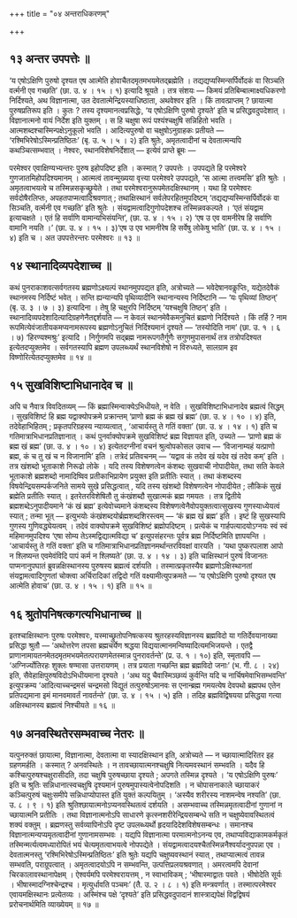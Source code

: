 +++
title = "०४ अन्तराधिकरणम्"

+++

## १३ अन्तर उपपत्तेः ॥

‘य एषोऽक्षिणि पुरुषो दृश्यत एष आत्मेति होवाचैतदमृतमभयमेतद्ब्रह्मेति । तद्यद्यप्यस्मिन्सर्पिर्वोदकं वा सिञ्चति वर्त्मनी एव गच्छति’ (छा. उ. ४ । १५ । १) इत्यादि श्रूयते । तत्र संशयः — किमयं प्रतिबिम्बात्माक्ष्यधिकरणो निर्दिश्यते, अथ विज्ञानात्मा, उत देवतात्मेन्द्रियस्याधिष्ठाता, अथवेश्वर इति । किं तावत्प्राप्तम् ? छायात्मा पुरुषप्रतिरूप इति । कुतः ? तस्य दृश्यमानत्वप्रसिद्धेः, ‘य एषोऽक्षिणि पुरुषो दृश्यते’ इति च प्रसिद्धवदुपदेशात् । विज्ञानात्मनो वायं निर्देश इति युक्तम् । स हि चक्षुषा रूपं पश्यंश्चक्षुषि सन्निहितो भवति । आत्मशब्दश्चास्मिन्पक्षेऽनुकूलो भवति । आदित्यपुरुषो वा चक्षुषोऽनुग्राहकः प्रतीयते — ‘रश्मिभिरेषोऽस्मिन्प्रतिष्ठितः’ (बृ. उ. ५ । ५ । २) इति श्रुतेः, अमृतत्वादीनां च देवतात्मन्यपि कथञ्चित्सम्भवात् । नेश्वरः, स्थानविशेषनिर्देशात् — इत्येवं प्राप्ते ब्रूमः —

परमेश्वर एवाक्षिण्यभ्यन्तरः पुरुष इहोपदिष्ट इति । कस्मात् ? उपपत्तेः । उपपद्यते हि परमेश्वरे गुणजातमिहोपदिश्यमानम् । आत्मत्वं तावन्मुख्यया वृत्त्या परमेश्वरे उपपद्यते, ‘स आत्मा तत्त्वमसि’ इति श्रुतेः । अमृतत्वाभयत्वे च तस्मिन्नसकृच्छ्रूयेते । तथा परमेश्वरानुरूपमेतदक्षिस्थानम् । यथा हि परमेश्वरः सर्वदोषैरलिप्तः, अपहतपाप्मत्वादिश्रवणात् ; तथाक्षिस्थानं सर्वलेपरहितमुपदिष्टम् ‘तद्यद्यप्यस्मिन्सर्पिर्वोदकं वा सिञ्चति, वर्त्मनी एव गच्छति’ इति श्रुतेः । संयद्वामत्वादिगुणोपदेशश्च तस्मिन्नवकल्पते । ‘एतं संयद्वाम इत्याचक्षते । एतं हि सर्वाणि वामान्यभिसंयन्ति’, (छा. उ. ४ । १५ । २) ‘एष उ एव वामनीरेष हि सर्वाणि वामानि नयति ।’ (छा. उ. ४ । १५ । ३)‘एष उ एव भामनीरेष हि सर्वेषु लोकेषु भाति’ (छा. उ. ४ । १५ । ४) इति च । अत उपपत्तेरन्तरः परमेश्वरः ॥ १३ ॥

## १४ स्थानादिव्यपदेशाच्च ॥

कथं पुनराकाशवत्सर्वगतस्य ब्रह्मणोऽक्ष्यल्पं स्थानमुपपद्यत इति, अत्रोच्यते — भवेदेषानवकॢप्तिः, यद्येतदेवैकं स्थानमस्य निर्दिष्टं भवेत् । सन्ति ह्यन्यान्यपि पृथिव्यादीनि स्थानान्यस्य निर्दिष्टानि — ‘यः पृथिव्यां तिष्ठन्’ (बृ. उ. ३ । ७ । ३) इत्यादिना । तेषु हि चक्षुरपि निर्दिष्टम् ‘यश्चक्षुषि तिष्ठन्’ इति । स्थानादिव्यपदेशादित्यादिग्रहणेनैतद्दर्शयति — न केवलं स्थानमेवैकमनुचितं ब्रह्मणो निर्दिश्यते । किं तर्हि ? नाम रूपमित्येवंजातीयकमप्यनामरूपस्य ब्रह्मणोऽनुचितं निर्दिश्यमानं दृश्यते — ‘तस्योदिति नाम’ (छा. उ. १ । ६ । ७) ‘हिरण्यश्मश्रुः’ इत्यादि । निर्गुणमपि सद्ब्रह्म नामरूपगतैर्गुणैः सगुणमुपासनार्थं तत्र तत्रोपदिश्यत इत्येतदप्युक्तमेव । सर्वगतस्यापि ब्रह्मण उपलब्ध्यर्थं स्थानविशेषो न विरुध्यते, सालग्राम इव विष्णोरित्येतदप्युक्तमेव ॥ १४ ॥

## १५ सुखविशिष्टाभिधानादेव च ॥

अपि च नैवात्र विवदितव्यम् — किं ब्रह्मास्मिन्वाक्येऽभिधीयते, न वेति । सुखविशिष्टाभिधानादेव ब्रह्मत्वं सिद्धम् । सुखविशिष्टं हि ब्रह्म यद्वाक्योपक्रमे प्रक्रान्तम् ‘प्राणो ब्रह्म कं ब्रह्म खं ब्रह्म’ (छा. उ. ४ । १० । ४) इति, तदेवेहाभिहितम् ; प्रकृतपरिग्रहस्य न्याय्यत्वात् , ‘आचार्यस्तु ते गतिं वक्ता’ (छा. उ. ४ । १४ । १) इति च गतिमात्राभिधानप्रतिज्ञानात् । कथं पुनर्वाक्योपक्रमे सुखविशिष्टं ब्रह्म विज्ञायत इति, उच्यते — ‘प्राणो ब्रह्म कं ब्रह्म खं ब्रह्म’ (छा. उ. ४ । १० । ४) इत्येतदग्नीनां वचनं श्रुत्वोपकोसल उवाच — ‘विजानाम्यहं यत्प्राणो ब्रह्म, कं च तु खं च न विजानामि’ इति । तत्रेदं प्रतिवचनम् — ‘यद्वाव कं तदेव खं यदेव खं तदेव कम्’ इति । तत्र खंशब्दो भूताकाशे निरूढो लोके । यदि तस्य विशेषणत्वेन कंशब्दः सुखवाची नोपादीयेत, तथा सति केवले भूताकाशे ब्रह्मशब्दो नामादिष्विव प्रतीकाभिप्रायेण प्रयुक्त इति प्रतीतिः स्यात् । तथा कंशब्दस्य विषयेन्द्रियसम्पर्कजनिते सामये सुखे प्रसिद्धत्वात् , यदि तस्य खंशब्दो विशेषणत्वेन नोपादीयेत ; लौकिकं सुखं ब्रह्मेति प्रतीतिः स्यात् । इतरेतरविशेषितौ तु कंखंशब्दौ सुखात्मकं ब्रह्म गमयतः । तत्र द्वितीये ब्रह्मशब्देऽनुपादीयमाने ‘कं खं ब्रह्म’ इत्येवोच्यमाने कंशब्दस्य विशेषणत्वेनैवोपयुक्तत्वात्सुखस्य गुणस्याध्येयत्वं स्यात् ; तन्मा भूत् — इत्युभयोः कंखंशब्दयोर्ब्रह्मशब्दशिरस्त्वम् — ‘कं ब्रह्म खं ब्रह्म’ इति । इष्टं हि सुखस्यापि गुणस्य गुणिवद्ध्येयत्वम् । तदेवं वाक्योपक्रमे सुखविशिष्टं ब्रह्मोपदिष्टम् । प्रत्येकं च गार्हपत्यादयोऽग्नयः स्वं स्वं महिमानमुपदिश्य ‘एषा सोम्य तेऽस्मद्विद्यात्मविद्या च’ इत्युपसंहरन्तः पूर्वत्र ब्रह्म निर्दिष्टमिति ज्ञापयन्ति । ‘आचार्यस्तु ते गतिं वक्ता’ इति च गतिमात्राभिधानप्रतिज्ञानमर्थान्तरविवक्षां वारयति । ‘यथा पुष्करपलाश आपो न श्लिष्यन्त एवमेवंविदि पापं कर्म न श्लिष्यते’ (छा. उ. ४ । १४ । ३) इति चाक्षिस्थानं पुरुषं विजानतः पाप्मनानुपघातं ब्रुवन्नक्षिस्थानस्य पुरुषस्य ब्रह्मत्वं दर्शयति । तस्मात्प्रकृतस्यैव ब्रह्मणोऽक्षिस्थानतां संयद्वामत्वादिगुणतां चोक्त्वा अर्चिरादिकां तद्विदो गतिं वक्ष्यामीत्युपक्रमते — ‘य एषोऽक्षिणि पुरुषो दृश्यत एष आत्मेति होवाच’ (छा. उ. ४ । १५ । १) इति ॥ १५ ॥

## १६ श्रुतोपनिषत्कगत्यभिधानाच्च ॥

इतश्चाक्षिस्थानः पुरुषः परमेश्वरः, यस्माच्छ्रुतोपनिषत्कस्य श्रुतरहस्यविज्ञानस्य ब्रह्मविदो या गतिर्देवयानाख्या प्रसिद्धा श्रुतौ — ‘अथोत्तरेण तपसा ब्रह्मचर्येण श्रद्धया विद्ययात्मानमन्विष्यादित्यमभिजयन्ते । एतद्वै प्राणानामायतनमेतदमृतमभयमेतत्परायणमेतस्मान्न पुनरावर्तन्ते’ (प्र. उ. १ । १०) इति, स्मृतावपि — ‘अग्निर्ज्योतिरहः शुक्लः षण्मासा उत्तरायणम् । तत्र प्रयाता गच्छन्ति ब्रह्म ब्रह्मविदो जनाः’ (भ. गी. ८ । २४) इति, सैवेहाक्षिपुरुषविदोऽभिधीयमाना दृश्यते । ‘अथ यदु चैवास्मिञ्छव्यं कुर्वन्ति यदि च नार्चिषमेवाभिसम्भवन्ति’ इत्युपक्रम्य ‘आदित्याच्चन्द्रमसं चन्द्रमसो विद्युतं तत्पुरुषोऽमानवः स एनान्ब्रह्म गमयत्येष देवपथो ब्रह्मपथ एतेन प्रतिपद्यमाना इमं मानवमावर्तं नावर्तन्ते’ (छा. उ. ४ । १५ । ५) इति । तदिह ब्रह्मविद्विषयया प्रसिद्धया गत्या अक्षिस्थानस्य ब्रह्मत्वं निश्चीयते ॥ १६ ॥

## १७ अनवस्थितेरसम्भवाच्च नेतरः ॥

यत्पुनरुक्तं छायात्मा, विज्ञानात्मा, देवतात्मा वा स्यादक्षिस्थान इति, अत्रोच्यते — न च्छायात्मादिरितर इह ग्रहणमर्हति । कस्मात् ? अनवस्थितेः । न तावच्छायात्मनश्चक्षुषि नित्यमवस्थानं सम्भवति । यदैव हि कश्चित्पुरुषश्चक्षुरासीदति, तदा चक्षुषि पुरुषच्छाया दृश्यते ; अपगते तस्मिन्न दृश्यते । ‘य एषोऽक्षिणि पुरुषः’ इति च श्रुतिः सन्निधानात्स्वचक्षुषि दृश्यमानं पुरुषमुपास्यत्वेनोपदिशति । न चोपासनाकाले च्छायाकरं कञ्चित्पुरुषं चक्षुःसमीपे सन्निधाप्योपास्त इति युक्तं कल्पयितुम् । ‘अस्यैव शरीरस्य नाशमन्वेष नश्यति’ (छा. उ. ८ । ९ । १) इति श्रुतिश्छायात्मनोऽप्यनवस्थितत्वं दर्शयति । असम्भवाच्च तस्मिन्नमृतत्वादीनां गुणानां न च्छायात्मनि प्रतीतिः । तथा विज्ञानात्मनोऽपि साधारणे कृत्स्नशरीरेन्द्रियसम्बन्धे सति न चक्षुष्येवावस्थितत्वं शक्यं वक्तुम् । ब्रह्मणस्तु सर्वव्यापिनोऽपि दृष्ट उपलब्ध्यर्थो हृदयादिदेशविशेषसम्बन्धः । समानश्च विज्ञानात्मन्यप्यमृतत्वादीनां गुणानामसम्भवः । यद्यपि विज्ञानात्मा परमात्मनोऽनन्य एव, तथाप्यविद्याकामकर्मकृतं तस्मिन्मर्त्यत्वमध्यारोपितं भयं चेत्यमृतत्वाभयत्वे नोपपद्येते । संयद्वामत्वादयश्चैतस्मिन्ननैश्वर्यादनुपपन्ना एव । देवतात्मनस्तु ‘रश्मिभिरेषोऽस्मिन्प्रतिष्ठितः’ इति श्रुतेः यद्यपि चक्षुष्यवस्थानं स्यात् , तथाप्यात्मत्वं तावन्न सम्भवति, पराग्रूपत्वात् । अमृतत्वादयोऽपि न सम्भवन्ति, उत्पत्तिप्रलयश्रवणात् । अमरत्वमपि देवानां चिरकालावस्थानापेक्षम् । ऐश्वर्यमपि परमेश्वरायत्तम् , न स्वाभाविकम् ; ‘भीषास्माद्वातः पवते । भीषोदेति सूर्यः । भीषास्मादग्निश्चेन्द्रश्च । मृत्युर्धावति पञ्चमः’ (तै. उ. २ । ८ । १) इति मन्त्रवर्णात् । तस्मात्परमेश्वर एवायमक्षिस्थानः प्रत्येतव्यः । अस्मिंश्च पक्षे ‘दृश्यते’ इति प्रसिद्धवदुपादानं शास्त्राद्यपेक्षं विद्वद्विषयं प्ररोचनार्थमिति व्याख्येयम् ॥ १७ ॥
